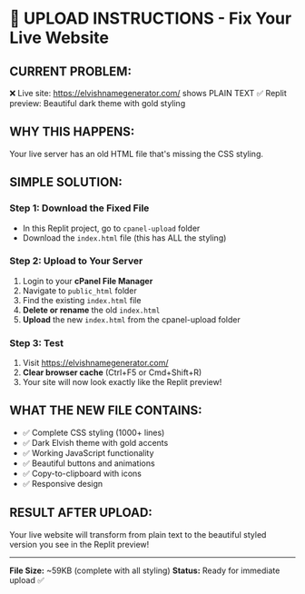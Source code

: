 # 🚨 UPLOAD INSTRUCTIONS - Fix Your Live Website

## CURRENT PROBLEM:
❌ Live site: https://elvishnamegenerator.com/ shows PLAIN TEXT
✅ Replit preview: Beautiful dark theme with gold styling

## WHY THIS HAPPENS:
Your live server has an old HTML file that's missing the CSS styling.

## SIMPLE SOLUTION:

### Step 1: Download the Fixed File
- In this Replit project, go to `cpanel-upload` folder
- Download the `index.html` file (this has ALL the styling)

### Step 2: Upload to Your Server
1. Login to your **cPanel File Manager**
2. Navigate to `public_html` folder
3. Find the existing `index.html` file
4. **Delete or rename** the old `index.html`
5. **Upload** the new `index.html` from the cpanel-upload folder

### Step 3: Test
1. Visit https://elvishnamegenerator.com/
2. **Clear browser cache** (Ctrl+F5 or Cmd+Shift+R)
3. Your site will now look exactly like the Replit preview!

## WHAT THE NEW FILE CONTAINS:
- ✅ Complete CSS styling (1000+ lines)
- ✅ Dark Elvish theme with gold accents
- ✅ Working JavaScript functionality  
- ✅ Beautiful buttons and animations
- ✅ Copy-to-clipboard with icons
- ✅ Responsive design

## RESULT AFTER UPLOAD:
Your live website will transform from plain text to the beautiful styled version you see in the Replit preview!

---
**File Size:** ~59KB (complete with all styling)
**Status:** Ready for immediate upload ✅